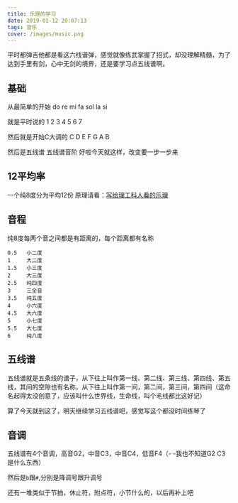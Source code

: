 ```yaml
---
title: 乐理的学习
date: 2019-01-12 20:07:13
tags: 音乐
cover: /images/music.png
---
```

平时都弹吉他都是看这六线谱弹，感觉就像练武掌握了招式，却没理解精髓，为了达到手里有剑，心中无剑的境界，还是要学习点五线谱啊。

基础
---
从最简单的开始
do re mi fa sol la si

就是平时说的
1 2 3 4 5 6 7

然后就是开始C大调的
C D E F G A B

然后是五线谱
五线谱音阶
好啦今天就这样，改变要一步一步来

12平均率
---
一个纯8度分为平均12份 原理请看：[写给理工科人看的乐理](http://www.cnblogs.com/devymex/p/3387054.html)

音程
---
纯8度每两个音之间都是有距离的，每个距离都有名称

```
0.5   小二度
1     大二度
1.5   小三度
2     大三度
2.5   纯四度
3     三全音
3.5   纯五度
4     小六度
4.5   大六度
5     小七度
5.5   大七度
6     纯八度
```

五线谱
---
五线谱就是五条线的谱子，从下往上叫作第一线、第二线、第三线、第四线、第五线，其间的空隙也有名称，从下往上叫作第一间，第二间，第三间，第四间（这命名起得太没创意了，应该叫什么世界线，生命线，叫个毛线都比这好记）

算了今天就到这了，明天继续学习五线谱吧，感觉写这个都没时间练琴了

音调
---
五线谱有4个音调，高音G2，中音C3，中音C4，低音F4（- -我也不知道G2 C3是什么东西）

然后是`b`跟`#`,分别是降调号跟升调号

还有一堆类似于节拍，休止符，附点符，小节什么的，以后再补上吧

